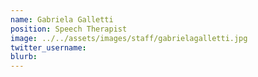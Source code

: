 ```yaml
---
name: Gabriela Galletti
position: Speech Therapist
image: ../../assets/images/staff/gabrielagalletti.jpg
twitter_username:
blurb: 
---
```

